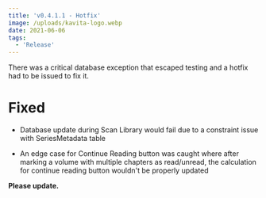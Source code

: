 ```yaml
---
title: 'v0.4.1.1 - Hotfix'
image: /uploads/kavita-logo.webp
date: 2021-06-06
tags:
  - 'Release'
---
```


There was a critical database exception that escaped testing and a hotfix had to be issued to fix it. 



# Fixed

- Database update during Scan Library would fail due to a constraint issue with SeriesMetadata table

- An edge case for Continue Reading button was caught where after marking a volume with multiple chapters as read/unread, the calculation for continue reading button wouldn't be properly updated



**Please update.**